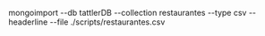 mongoimport --db tattlerDB --collection restaurantes --type csv --headerline --file ./scripts/restaurantes.csv
